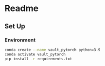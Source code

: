 # Readme

## Set Up

### Environment

```bash
conda create --name vault_pytorch python=3.9
conda activate vault_pytorch
pip install -r requirements.txt
```